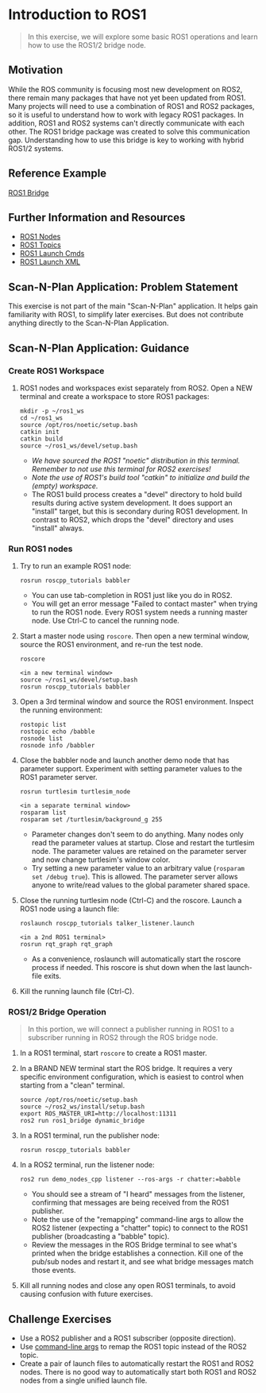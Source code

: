 # Introduction to ROS1
>In this exercise, we will explore some basic ROS1 operations and learn how to use the ROS1/2 bridge node.


## Motivation
While the ROS community is focusing most new development on ROS2, there remain many packages that have not yet been updated from ROS1.  Many projects will need to use a combination of ROS1 and ROS2 packages, so it is useful to understand how to work with legacy ROS1 packages.
In addition, ROS1 and ROS2 systems can't directly communicate with each other.  The ROS1 bridge package was created to solve this communication gap.  Understanding how to use this bridge is key to working with hybrid ROS1/2 systems.

## Reference Example

[ROS1 Bridge](https://github.com/ros2/ros1_bridge)

## Further Information and Resources

* [ROS1 Nodes](http://wiki.ros.org/ROS/Tutorials/UnderstandingNodes)
* [ROS1 Topics](http://wiki.ros.org/ROS/Tutorials/UnderstandingTopics)
* [ROS1 Launch Cmds](http://wiki.ros.org/roslaunch/Commandline%20Tools)
* [ROS1 Launch XML](http://wiki.ros.org/roslaunch/XML)

## Scan-N-Plan Application: Problem Statement
This exercise is not part of the main "Scan-N-Plan" application.  It helps gain familiarity with ROS1, to simplify later exercises.  But does not contribute anything directly to the Scan-N-Plan Application.

## Scan-N-Plan Application: Guidance

### Create ROS1 Workspace
1. ROS1 nodes and workspaces exist separately from ROS2.  Open a NEW terminal and create a workspace to store ROS1 packages:

   ```
   mkdir -p ~/ros1_ws
   cd ~/ros1_ws
   source /opt/ros/noetic/setup.bash
   catkin init
   catkin build
   source ~/ros1_ws/devel/setup.bash
   ```
   
   * _We have sourced the ROS1 "noetic" distribution in this terminal.  Remember to not use this terminal for ROS2 exercises!_
   * _Note the use of ROS1's build tool "catkin" to initialize and build the (empty) workspace._
   * The ROS1 build process creates a "devel" directory to hold build results during active system development.  It does support an "install" target, but this is secondary during ROS1 development.  In contrast to ROS2, which drops the "devel" directory and uses "install" always.

### Run ROS1 nodes
1. Try to run an example ROS1 node:

   ```
   rosrun roscpp_tutorials babbler
   ```
   
   * You can use tab-completion in ROS1 just like you do in ROS2.
   * You will get an error message "Failed to contact master" when trying to run the ROS1 node.  Every ROS1 system needs a running master node.  Use Ctrl-C to cancel the running node.
   
1. Start a master node using `roscore`.  Then open a new terminal window, source the ROS1 environment, and re-run the test node.

   ```
   roscore
   
   <in a new terminal window>
   source ~/ros1_ws/devel/setup.bash
   rosrun roscpp_tutorials babbler
   ```

1. Open a 3rd terminal window and source the ROS1 environment.  Inspect the running environment:

   ```
   rostopic list
   rostopic echo /babble
   rosnode list
   rosnode info /babbler
   ```
   
1. Close the babbler node and launch another demo node that has parameter support.  Experiment with setting parameter values to the ROS1 parameter server.

   ```
   rosrun turtlesim turtlesim_node
   
   <in a separate terminal window>
   rosparam list
   rosparam set /turtlesim/background_g 255
   ```
 
   * Parameter changes don't seem to do anything.  Many nodes only read the parameter values at startup.  Close and restart the turtlesim node.  The parameter values are retained on the parameter server and now change turtlesim's window color.
   * Try setting a new parameter value to an arbitrary value (`rosparam set /debug true`).  This is allowed.  The parameter server allows anyone to write/read values to the global parameter shared space.
 
 1. Close the running turtlesim node (Ctrl-C) and the roscore.  Launch a ROS1 node using a launch file:
 
    ```
    roslaunch roscpp_tutorials talker_listener.launch
    
    <in a 2nd ROS1 terminal>
    rosrun rqt_graph rqt_graph
    ```
    
    * As a convenience, roslaunch will automatically start the roscore process if needed.  This roscore is shut down when the last launch-file exits.
    
1. Kill the running launch file (Ctrl-C).

### ROS1/2 Bridge Operation
> In this portion, we will connect a publisher running in ROS1 to a subscriber running in ROS2 through the ROS bridge node.

1. In a ROS1 terminal, start `roscore` to create a ROS1 master.

1. In a BRAND NEW terminal start the ROS bridge.  It requires a very specific environment configuration, which is easiest to control when starting from a "clean" terminal.

   ```
   source /opt/ros/noetic/setup.bash
   source ~/ros2_ws/install/setup.bash
   export ROS_MASTER_URI=http://localhost:11311
   ros2 run ros1_bridge dynamic_bridge
   ```

1. In a ROS1 terminal, run the publisher node:

   ```
   rosrun roscpp_tutorials babbler
   ```
   
1. In a ROS2 terminal, run the listener node:

   ```
   ros2 run demo_nodes_cpp listener --ros-args -r chatter:=babble
   ```
 
   * You should see a stream of "I heard" messages from the listener, confirming that messages are being received from the ROS1 publisher.
   * Note the use of the "remapping" command-line args to allow the ROS2 listener (expecting a "chatter" topic) to connect to the ROS1 publisher (broadcasting a "babble" topic).
   * Review the messages in the ROS Bridge terminal to see what's printed when the bridge establishes a connection.  Kill one of the pub/sub nodes and restart it, and see what bridge messages match those events.

1. Kill all running nodes and close any open ROS1 terminals, to avoid causing confusion with future exercises.

## Challenge Exercises
* Use a ROS2 publisher and a ROS1 subscriber (opposite direction).
* Use [command-line args](http://wiki.ros.org/Remapping%20Arguments) to remap the ROS1 topic instead of the ROS2 topic.
* Create a pair of launch files to automatically restart the ROS1 and ROS2 nodes.  There is no good way to automatically start both ROS1 and ROS2 nodes from a single unified launch file.

